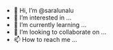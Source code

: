 - 👋 Hi, I’m @saralunalu
- 👀 I’m interested in ...
- 🌱 I’m currently learning ...
- 💞️ I’m looking to collaborate on ...
- 📫 How to reach me ...

<!---
saralunalu/saralunalu is a ✨ special ✨ repository because its `README.md` (this file) appears on your GitHub profile.
You can click the Preview link to take a look at your changes.
--->
